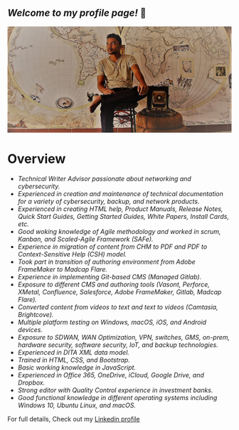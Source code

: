 ## _Welcome to my profile page!_ :slightly_smiling_face:
![banner](/images/banner.jpg)
# Overview
* _Technical Writer Advisor passionate about networking and cybersecurity._
* _Experienced in creation and maintenance of technical documentation for a variety of cybersecurity, backup, and network products._
* _Experienced in creating HTML help, Product Manuals, Release Notes, Quick Start Guides, Getting Started Guides, White Papers, Install Cards, etc._
* _Good woking knowledge of Agile methodology and worked in scrum, Kanban, and Scaled-Agile Framework (SAFe)._
* _Experience in migration of content from CHM to PDF and PDF to Context-Sensitive Help (CSH) model._
* _Took part in transition of authoring environment from Adobe FrameMaker to Madcap Flare._
* _Experience in implementing Git-based CMS (Managed Gitlab)._
* _Exposure to different CMS and authoring tools (Vasont, Perforce, XMetal, Confluence, Salesforce, Adobe FrameMaker, Gitlab, Madcap Flare)._
* _Converted content from videos to text and text to videos (Camtasia, Brightcove)._
* _Multiple platform testing on Windows, macOS, iOS, and Android devices._
* _Exposure to SDWAN, WAN Optimization, VPN, switches, GMS, on-prem, hardware security, software security, IoT, and backup technologies._
* _Experienced in DITA XML data model._
* _Trained in HTML, CSS, and Bootstrap._
* _Basic working knowledge in JavaScript._
* _Experienced in Office 365, OneDrive, iCloud, Google Drive, and Dropbox._
* _Strong editor with Quality Control experience in investment banks._
* _Good functional knowledge in different operating systems including Windows 10, Ubuntu Linux, and macOS._

For full details, Check out my [Linkedin profile](https://www.linkedin.com/in/ashokchandru/)
